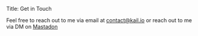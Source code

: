 Title: Get in Touch

Feel free to reach out to me via email at [contact@kail.io](mailto:contact@kail.io) or reach out to me via DM on
[Mastadon](https://fosstodon.org/@akail)
